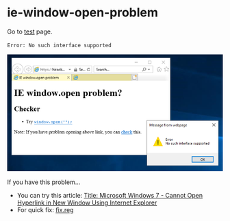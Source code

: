# ie-window-open-problem

Go to [test](https://hiraokahypertools.github.io/ie-window-open-problem) page.

`Error: No such interface supported`

![Error: No such interface supported](Error%20No%20such%20interface%20supported.png)

If you have this problem...

- You can try this article: [Title: Microsoft Windows 7 - Cannot Open Hyperlink in New Window Using Internet Explorer](https://support.hpe.com/hpesc/public/docDisplay?docLocale=en_US&docId=emr_na-kc0122623en_us)
- For quick fix: [fix.reg](fix.reg)
